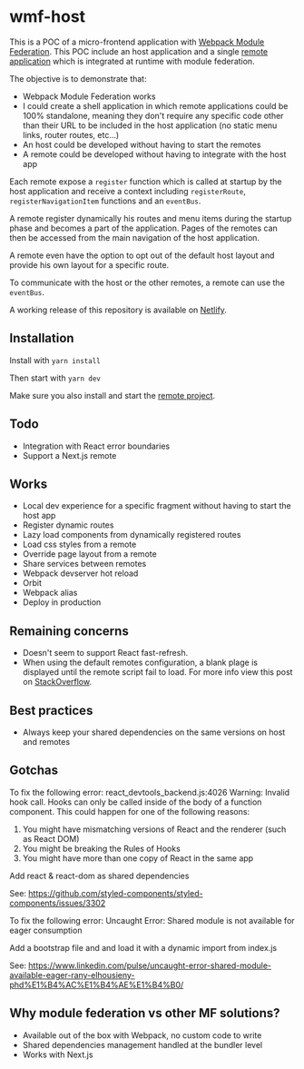 # wmf-host

This is a POC of a micro-frontend application with [Webpack Module Federation](https://webpack.js.org/concepts/module-federation/). This POC include an host application and a single [remote application](https://github.com/patricklafrance/wmf-remote-1) which is integrated at runtime with module federation.

The objective is to demonstrate that:

- Webpack Module Federation works
- I could create a shell application in which remote applications could be 100% standalone, meaning they don't require any specific code other than their URL to be included in the host application (no static menu links, router routes, etc...)
- An host could be developed without having to start the remotes
- A remote could be developed without having to integrate with the host app

Each remote expose a `register` function which is called at startup by the host application and receive a context including `registerRoute`, `registerNavigationItem` functions and an `eventBus`.

A remote register dynamically his routes and menu items during the startup phase and becomes a part of the application. Pages of the remotes can then be accessed from the main navigation of the host application.

A remote even have the option to opt out of the default host layout and provide his own layout for a specific route.

To communicate with the host or the other remotes, a remote can use the `eventBus`.

A working release of this repository is available on [Netlify](https://weback-module-federation-poc-host.netlify.app/).

## Installation

Install with `yarn install`

Then start with `yarn dev`

Make sure you also install and start the [remote project](https://github.com/patricklafrance/wmf-remote-1).

## Todo
- Integration with React error boundaries
- Support a Next.js remote

## Works
- Local dev experience for a specific fragment without having to start the host app
- Register dynamic routes
- Lazy load components from dynamically registered routes
- Load css styles from a remote
- Override page layout from a remote
- Share services between remotes
- Webpack devserver hot reload
- Orbit
- Webpack alias
- Deploy in production

## Remaining concerns
- Doesn't seem to support React fast-refresh.
- When using the default remotes configuration, a blank plage is displayed until the remote script fail to load. For more info view this post on [StackOverflow](overflow.com/questions/72638378/module-federation-display-a-blank-page-for-a-few-seconds-when-a-remote-is-unavai).

## Best practices

- Always keep your shared dependencies on the same versions on host and remotes

## Gotchas

To fix the following error:
react_devtools_backend.js:4026 Warning: Invalid hook call. Hooks can only be called inside of the body of a function component. This could happen for one of the following reasons:
1. You might have mismatching versions of React and the renderer (such as React DOM)
2. You might be breaking the Rules of Hooks
3. You might have more than one copy of React in the same app

Add react & react-dom as shared dependencies

See: https://github.com/styled-components/styled-components/issues/3302

To fix the following error:
Uncaught Error: Shared module is not available for eager consumption

Add a bootstrap file and and load it with a dynamic import from index.js

See: https://www.linkedin.com/pulse/uncaught-error-shared-module-available-eager-rany-elhousieny-phd%E1%B4%AC%E1%B4%AE%E1%B4%B0/

## Why module federation vs other MF solutions?

- Available out of the box with Webpack, no custom code to write
- Shared dependencies management handled at the bundler level
- Works with Next.js

